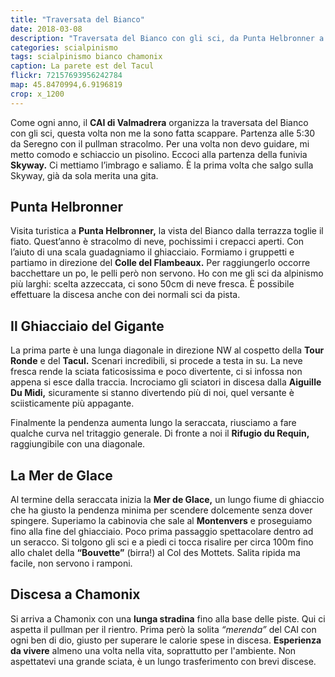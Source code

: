 ```yaml
---
title: "Traversata del Bianco"
date: 2018-03-08
description: "Traversata del Bianco con gli sci, da Punta Helbronner a Chamonix per il Ghiacciaio del Gigante e la Mer de Glace"
categories: scialpinismo
tags: scialpinismo bianco chamonix
caption: La parete est del Tacul
flickr: 72157693956242784
map: 45.8470994,6.9196819
crop: x_1200
---
```


Come ogni anno, il **CAI di Valmadrera** organizza la traversata del Bianco con gli sci, questa volta non me la sono fatta scappare. Partenza alle 5:30 da Seregno con il pullman stracolmo. Per una volta non devo guidare, mi metto comodo e schiaccio un pisolino.
Eccoci alla partenza della funivia **Skyway.** Ci mettiamo l’imbrago e saliamo. È la prima volta che salgo sulla Skyway, già da sola merita una gita.

## Punta Helbronner 

Visita turistica a **Punta Helbronner,** la vista del Bianco dalla terrazza toglie il fiato. Quest’anno è stracolmo di neve, pochissimi i crepacci aperti. Con l’aiuto di una scala guadagniamo il ghiacciaio. Formiamo i gruppetti e partiamo in direzione del **Colle del Flambeaux.** Per raggiungerlo occorre bacchettare un po, le pelli però non servono. Ho con me gli sci da alpinismo più larghi: scelta azzeccata, ci sono 50cm di neve fresca. È possibile effettuare la discesa anche con dei normali sci da pista.

## Il Ghiacciaio del Gigante

La prima parte è una lunga diagonale in direzione NW al cospetto della **Tour Ronde** e del **Tacul.** Scenari incredibili, si procede a testa in su. La neve fresca rende la sciata faticosissima e poco divertente, ci si infossa non appena si esce dalla traccia.
Incrociamo gli sciatori in discesa dalla **Aiguille Du Midi,** sicuramente si stanno divertendo più di noi, quel versante è sciisticamente più appagante.

Finalmente la pendenza aumenta lungo la seraccata, riusciamo a fare qualche curva nel tritaggio generale. Di fronte a noi il **Rifugio du Requin,** raggiungibile con una diagonale.

## La Mer de Glace

Al termine della seraccata inizia la **Mer de Glace,** un lungo fiume di ghiaccio che ha giusto la pendenza minima per scendere dolcemente senza dover spingere. Superiamo la cabinovia che sale al **Montenvers** e proseguiamo fino alla fine del ghiacciaio. Poco prima passaggio spettacolare dentro ad un seracco. Si tolgono gli sci e a piedi ci tocca risalire per circa 100m fino allo chalet della **“Bouvette”** (birra!) al Col des Mottets. Salita ripida ma facile, non servono i ramponi. 

## Discesa a Chamonix

Si arriva a Chamonix con una **lunga stradina** fino alla base delle piste. Qui ci aspetta il pullman per il rientro. Prima però la solita *“merenda”* del CAI con ogni ben di dio, giusto per superare le calorie spese in discesa. **Esperienza da vivere** almeno una volta nella vita, soprattutto per l'ambiente. Non aspettatevi una grande sciata, è un lungo trasferimento con brevi discese.
